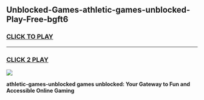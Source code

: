 
## Unblocked-Games-athletic-games-unblocked-Play-Free-bgft6
<h3>
<a href="https://premium76.site?title=athletic-games-unblocked&ref=09A">CLICK TO PLAY</a></h3>
<hr>

<h3>
<a href="https://premium76.site?title=athletic-games-unblocked&ref=09A">CLICK 2 PLAY</a>
  
</h3>

<a href="https://premium76.site?title=athletic-games-unblocked&ref=09A"><img src="https://clearcache.store/games.png"></a>


**athletic-games-unblocked games unblocked: Your Gateway to Fun and Accessible Online Gaming**
